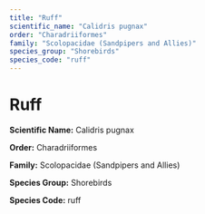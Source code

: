 ```yaml
---
title: "Ruff"
scientific_name: "Calidris pugnax"
order: "Charadriiformes"
family: "Scolopacidae (Sandpipers and Allies)"
species_group: "Shorebirds"
species_code: "ruff"
---
```


# Ruff

**Scientific Name:** Calidris pugnax

**Order:** Charadriiformes

**Family:** Scolopacidae (Sandpipers and Allies)

**Species Group:** Shorebirds

**Species Code:** ruff
